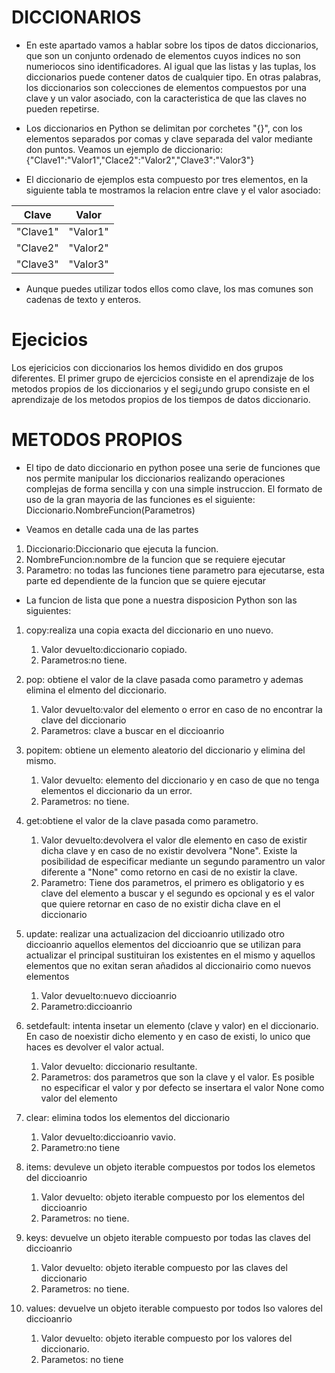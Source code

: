 # DICCIONARIOS

- En este apartado vamos a hablar sobre los tipos de datos diccionarios, que son un conjunto ordenado de elementos cuyos indices no son numeriocos sino identificadores. Al igual que las listas y las tuplas, los diccionarios puede contener datos de cualquier tipo. En otras palabras, los diccionarios son colecciones de elementos compuestos por una clave y un valor asociado, con la caracteristica de que las claves no pueden repetirse.

- Los diccionarios en Python se delimitan por corchetes "{}", con los elementos separados por comas y clave separada del valor mediante don puntos. Veamos un ejemplo de diccionario:
{"Clave1":"Valor1","Clace2":"Valor2","Clave3":"Valor3"}

- El diccionario de ejemplos esta compuesto por tres elementos, en la siguiente tabla te mostramos la relacion entre clave y el valor asociado:

|Clave|Valor|
|------|--------|
|"Clave1"|"Valor1"|
|"Clave2"|"Valor2"|
|"Clave3"|"Valor3"|

- Aunque puedes utilizar todos ellos como clave, los mas comunes son cadenas de texto y enteros.

# Ejecicios
Los ejericicios con diccionarios los hemos dividido en dos grupos diferentes. El primer grupo de ejercicios consiste en el aprendizaje de los metodos propios de los diccionarios y el segi¿undo grupo consiste en el aprendizaje de los metodos propios de los tiempos de datos diccionario.

# METODOS PROPIOS
- El tipo de dato diccionario en python posee una serie de funciones que nos permite manipular los diccionarios realizando operaciones complejas de forma sencilla y con una simple instruccion. El formato de uso de la gran mayoria de las funciones es el siguiente:
Diccionario.NombreFuncion(Parametros)

- Veamos en detalle cada una de las partes

1. Diccionario:Diccionario que ejecuta la funcion.
2. NombreFuncion:nombre de la funcion que se requiere ejecutar
3. Parametro: no todas las funciones tiene parametro para ejecutarse, esta parte ed dependiente de la funcion que se quiere ejecutar

- La funcion de lista que pone a nuestra disposicion Python son las siguientes:

1. copy:realiza una copia exacta del diccionario en uno nuevo.
    1. Valor devuelto:diccionario copiado.
    2. Parametros:no tiene.

2. pop: obtiene el valor de la clave pasada como parametro y ademas elimina el elmento del diccionario.

    1. Valor devuelto:valor del elemento o error en caso de no encontrar la clave del diccionario
    2. Parametros: clave a buscar en el diccioanrio

3. popitem: obtiene un elemento aleatorio del diccionario y elimina del mismo.
    1. Valor devuelto: elemento del diccionario y en caso de que no tenga elementos el diccionario da un error.
    2. Parametros: no tiene.

4. get:obtiene el valor de la clave pasada como parametro.
    1. Valor devuelto:devolvera el valor dle elemento en caso de existir dicha clave y en caso de no existir devolvera "None". Existe la posibilidad de especificar mediante un segundo paramentro un valor diferente a "None" como retorno en casi de no existir la clave.
    2. Parametro: Tiene dos parametros, el primero es obligatorio y es clave del elemento a buscar y el segundo es opcional y es el valor que quiere retornar en caso de no existir dicha clave en el diccionario

5. update: realizar una actualizacion del diccioanrio utilizado otro diccioanrio aquellos elementos del diccioanrio que se utilizan para actualizar el principal sustituiran los existentes en el mismo y aquellos elementos que no exitan seran añadidos al diccionairio como nuevos elementos
    1. Valor devuelto:nuevo diccioanrio
    2. Parametro:diccioanrio

6. setdefault: intenta insetar un elemento (clave y valor) en el diccionario. En caso de noexistir dicho elemento y en caso de existi, lo unico que haces es devolver el valor actual.
    1. Valor devuelto: diccionario resultante.
    2. Parametros: dos parametros que son la clave y el valor. Es posible no especificar el valor y por defecto se insertara el valor None como valor del elemento

7. clear: elimina todos los elementos del diccionario
    1. Valor devuelto:diccioanrio vavio.
    2. Parametro:no tiene

8. items: devuleve un objeto iterable compuestos por todos los elemetos del diccioanrio
    1. Valor devuelto: objeto iterable compuesto por los elementos del diccioanrio
    2. Parametros: no tiene.

9. keys: devuelve un objeto iterable compuesto por todas las claves del diccioanrio
    1. Valor devuelto: objeto iterable compuesto por las claves del diccionario
    2. Parametros: no tiene.

10. values: devuelve un objeto iterable compuesto por todos lso valores del diccioanrio
    1. Valor devuelto: objeto iterable compuesto por los valores del diccionario.
    2. Parametos: no tiene